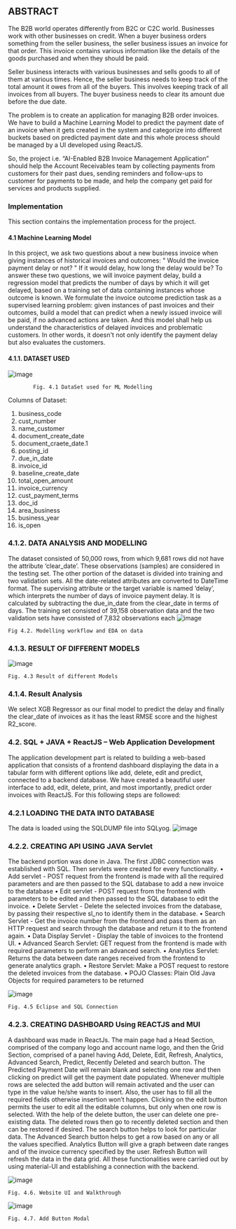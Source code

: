 ## ABSTRACT
The B2B world operates differently from B2C or C2C world. Businesses work with other businesses on credit. When a buyer business orders something from the seller business, the seller business issues an invoice for that order. This invoice contains various information like the details of the goods purchased and when they should be paid.


Seller business interacts with various businesses and sells goods to all of them at various times. Hence, the seller business needs to keep track of the total amount it owes from all of the buyers. This involves keeping track of all invoices from all buyers. The buyer business needs to clear its amount due before the due date.

The problem is to create an application for managing B2B order invoices. We have to build a Machine Learning Model to predict the payment date of an invoice when it gets created in the system and categorize into different buckets based on predicted payment date and this whole process should be managed by a UI developed using ReactJS. 


So, the project i.e. “AI-Enabled B2B Invoice Management Application” should help the Account Receivables team by collecting payments from customers for their past dues, sending reminders and follow-ups to customer for payments to be made, and help the company get paid for services and products supplied.

### Implementation

This section contains the implementation process for the project.


#### 4.1	Machine Learning Model 
In this project, we ask two questions about a new business invoice when giving instances of historical invoices and outcomes: " Would the invoice payment delay or not? " If it would delay, how long the delay would be? To answer these two questions, we will invoice payment delay, build a regression model that predicts the number of days by which it will get delayed, based on a training set of data containing instances whose outcome is known. We formulate the invoice outcome prediction task as a supervised learning problem: given instances of past invoices and their outcomes, build a model that can predict when a newly issued invoice will be paid, if no advanced actions are taken. And this model shall help us understand the characteristics of delayed invoices and problematic customers. In other words, it doesn't not only identify the payment delay but also evaluates the customers.



#### 4.1.1. DATASET USED

 ![image](https://user-images.githubusercontent.com/81213413/166680577-f4e07db5-207c-4be4-9659-cf9bce7ddea0.png)

			Fig. 4.1 DataSet used for ML Modelling


Columns of Dataset: 
1.	business_code 
2.	cust_number
3.	name_customer
4.	document_create_date
5.	document_craete_date.1
6.	posting_id
7.	due_in_date
8.	invoice_id
9.	baseline_create_date
10.	total_open_amount
11.	invoice_currency
12.	cust_payment_terms
13.	doc_id
14.	area_business
15.	business_year
16.	is_open

### 4.1.2. DATA ANALYSIS AND MODELLING
The dataset consisted of 50,000 rows, from which 9,681 rows did not have the attribute ‘clear_date’. These observations (samples) are considered in the testing set. The other portion of the dataset is divided into training and two validation sets. All the date-related attributes are converted to DateTime format. The supervising attribute or the target variable is named ‘delay’, which interprets the number of days of invoice payment delay. It is calculated by subtracting the due_in_date from the clear_date in terms of days. The training set consisted of 39,158 observation data and the two validation sets have consisted of 7,832 observations each
![image](https://user-images.githubusercontent.com/81213413/166680731-881197b2-a40c-46a3-bc22-5998f9ee4367.png)
	
	Fig 4.2. Modelling workflow and EDA on data

### 4.1.3. RESULT OF DIFFERENT MODELS


![image](https://user-images.githubusercontent.com/81213413/166681774-7e9ee3f7-eb5a-4c66-90d7-e90d5713f2b8.png)

	
	Fig. 4.3 Result of different Models

### 4.1.4. Result Analysis 
We select XGB Regressor as our final model to predict the delay and finally the clear_date of invoices as it has the least RMSE score and the highest R2_score.

### 4.2. SQL + JAVA + ReactJS – Web Application Development

The application development part is related to building a web-based application that consists of a frontend dashboard displaying the data in a tabular form with different options like add, delete, edit and predict, connected to a backend database. We have created a beautiful user interface to add, edit, delete, print, and most importantly, predict order invoices with ReactJS. For this following steps are followed:

### 4.2.1 LOADING THE DATA INTO DATABASE

The data is loaded using the SQLDUMP file into SQLyog.
![image](https://user-images.githubusercontent.com/81213413/166680912-3077bed8-4755-4583-b148-831d0d843cc1.png)

### 4.2.2. CREATING API USING JAVA Servlet
	
The backend portion was done in Java. The first JDBC connection was established with SQL. Then servlets were created for every functionality.
•	Add servlet - POST request from the frontend is made with all the required parameters and are then passed to the SQL database to add a new invoice to the database
•	Edit servlet - POST request from the frontend with parameters to be edited and then passed to the SQL database to edit the invoice.
•	Delete Servlet - Delete the selected invoices from the database, by passing their respective sl_no to identify them in the database.
•	Search Servlet - Get the invoice number from the frontend and pass them as an HTTP request and search through the database and return it to the frontend again.
•	Data Display Servlet - Display the table of invoices to the frontend UI.
•	Advanced Search Servlet: GET request from the frontend is made with required parameters to perform an advanced search.
•	Analytics Servlet: Returns the data between date ranges received from the frontend to generate analytics graph.
•	Restore Servlet: Make a POST request to restore the deleted invoices from the database.
•	POJO Classes: Plain Old Java Objects for required parameters to be returned

![image](https://user-images.githubusercontent.com/81213413/166681002-561e3496-e154-41ee-b3e7-a43ef72d93b2.png)

	Fig. 4.5 Eclipse and SQL Connection

### 4.2.3. CREATING DASHBOARD Using REACTJS and MUI
	
A dashboard was made in ReactJs. The main page had a Head Section, comprised of the company logo and account name logo, and then the Grid Section, comprised of a panel having Add, Delete, Edit, Refresh, Analytics, Advanced Search, Predict, Recently Deleted and search button. The Predicted Payment Date will remain blank and selecting one row and then clicking on predict will get the payment date populated. Whenever multiple rows are selected the add button will remain activated and the user can type in the value he/she wants to insert. Also, the user has to fill all the required fields otherwise insertion won’t happen. Clicking on the edit button permits the user to edit all the editable columns, but only when one row is selected. With the help of the delete button, the user can delete one pre-existing data. The deleted rows then go to recently deleted section and then can be restored if desired. The search button helps to look for particular data. The Advanced Search button helps to get a row based on any or all the values specified. Analytics Button will give a graph between date ranges and of the invoice currency specified by the user. Refresh Button will refresh the data in the data grid.  All these functionalities were carried out by using material-UI and establishing a connection with the backend.

![image](https://user-images.githubusercontent.com/81213413/166681117-c7283c77-a916-4100-8bb5-06cc59a81bd7.png)

	Fig. 4.6. Website UI and Walkthrough

![image](https://user-images.githubusercontent.com/81213413/166681600-b7ccd1db-61e6-4d7c-afcf-50a62ca75b29.png)

	Fig. 4.7. Add Button Modal


